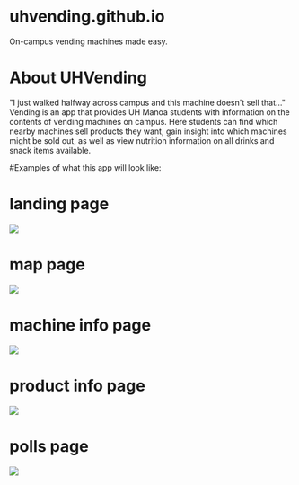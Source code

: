 # uhvending.github.io
On-campus vending machines made easy.

# About UHVending
"I just walked halfway across campus and this machine doesn't sell that..."
Vending is an app that provides UH Manoa students with information on the contents of vending machines on campus.
Here students can find which nearby machines sell products they want, gain insight into which machines might be sold out, as well as view nutrition information on all drinks and snack items available.

#Examples of what this app will look like:

# landing page
![](https://github.com/uhvending/uhvending.github.io/blob/master/screenshots/landing-page.png)

# map page
![](https://github.com/uhvending/uhvending.github.io/blob/master/screenshots/map-page.png)

# machine info page
![](https://github.com/uhvending/uhvending.github.io/blob/master/screenshots/machine-info-page.png)

# product info page
![](https://github.com/uhvending/uhvending.github.io/blob/master/screenshots/product-info-page.png)

# polls page
![](https://github.com/uhvending/uhvending.github.io/blob/master/screenshots/polls-page.png)
